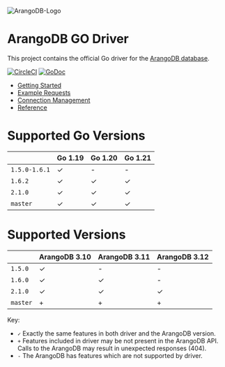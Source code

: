 ![ArangoDB-Logo](https://user-images.githubusercontent.com/3998723/207981337-79d49127-48fc-4c7c-9411-8a688edca1dd.png)


# ArangoDB GO Driver

This project contains the official Go driver for the [ArangoDB database](https://arangodb.com).

[![CircleCI](https://dl.circleci.com/status-badge/img/gh/arangodb/go-driver/tree/master.svg?style=svg)](https://dl.circleci.com/status-badge/redirect/gh/arangodb/go-driver/tree/master)
[![GoDoc](https://godoc.org/github.com/arangodb/go-driver?status.svg)](http://godoc.org/github.com/arangodb/go-driver)


- [Getting Started](https://docs.arangodb.com/3.12/develop/drivers/go/)
- [Example Requests](https://www.arangodb.com/docs/stable/drivers/go-example-requests.html)
- [Connection Management](https://www.arangodb.com/docs/stable/drivers/go-connection-management.html)
- [Reference](https://godoc.org/github.com/arangodb/go-driver)

# Supported Go Versions

|               | Go 1.19 | Go 1.20 | Go 1.21 |
|---------------|---------|---------|---------|
| `1.5.0-1.6.1` | ✓       | -       | -       |
| `1.6.2`       | ✓       | ✓       | ✓       |
| `2.1.0`       | ✓       | ✓       | ✓       |
| `master`      | ✓       | ✓       | ✓       |

# Supported Versions

|          | ArangoDB 3.10 | ArangoDB 3.11 | ArangoDB 3.12 |
|----------|---------------|---------------|---------------|
| `1.5.0`  | ✓             | -             | -             |
| `1.6.0`  | ✓             | ✓             | -             |
| `2.1.0`  | ✓             | ✓             | ✓             |
| `master` | +             | +             | +             |

Key:

* `✓` Exactly the same features in both driver and the ArangoDB version.
* `+` Features included in driver may be not present in the ArangoDB API. Calls to the ArangoDB may result in unexpected responses (404).
* `-` The ArangoDB has features which are not supported by driver.
